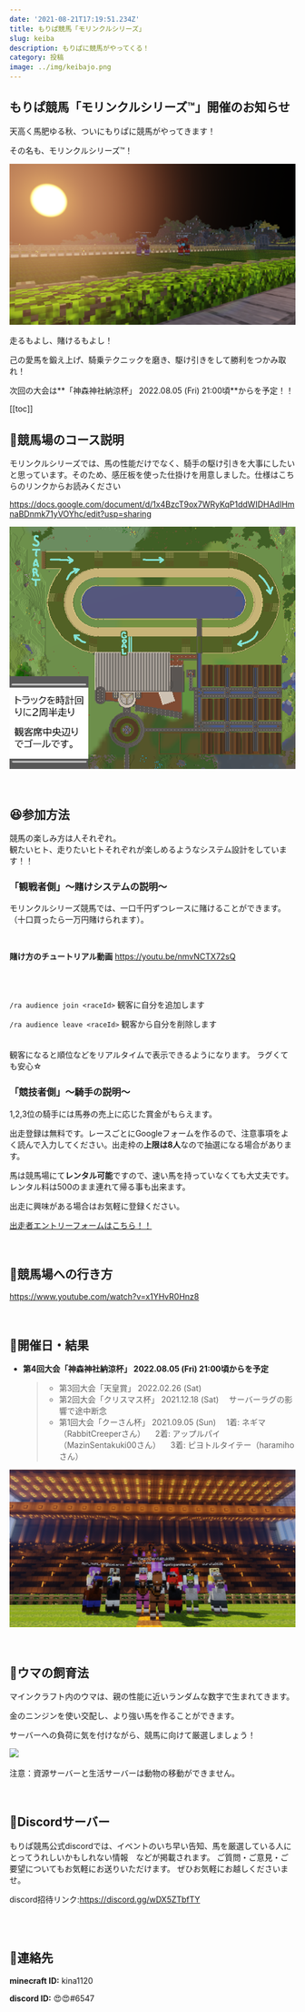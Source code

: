 ```yaml
---
date: '2021-08-21T17:19:51.234Z'
title: もりぱ競馬「モリンクルシリーズ」
slug: keiba
description: もりぱに競馬がやってくる！
category: 投稿
image: ../img/keibajo.png
---
```

## もりぱ競馬「モリンクルシリーズ™」開催のお知らせ

天高く馬肥ゆる秋、ついにもりぱに競馬がやってきます！

その名も、モリンクルシリーズ™！

![](/img/2021-08-22_03.15.26.png)

走るもよし、賭けるもよし！

己の愛馬を鍛え上げ、騎乗テクニックを磨き、駆け引きをして勝利をつかみ取れ！

次回の大会は**「神森神社納涼杯」 2022.08.05 (Fri) 21:00頃**からを予定！！

[[toc]]

## 🐴競馬場のコース説明

モリンクルシリーズでは、馬の性能だけでなく、騎手の駆け引きを大事にしたいと思っています。そのため、感圧板を使った仕掛けを用意しました。仕様はこちらのリンクからお読みください　

https://docs.google.com/document/d/1x4BzcT9ox7WRyKqP1ddWIDHAdIHmnaBDnmk71yVOYhc/edit?usp=sharing

![](/img/競馬コース.png)

<br>

## 😆参加方法

競馬の楽しみ方は人それぞれ。\
観たいヒト、走りたいヒトそれぞれが楽しめるようなシステム設計をしています！！

### 「観戦者側」～賭けシステムの説明～

モリンクルシリーズ競馬では、一口千円ずつレースに賭けることができます。（十口買ったら一万円賭けられます）。

<br>

**賭け方のチュートリアル動画** https://youtu.be/nmvNCTX72sQ

<br>\
\
`/ra audience join <raceId>`  観客に自分を追加します  <br>

`/ra audience leave <raceId>` 観客から自分を削除します  <br>\
\
観客になると順位などをリアルタイムで表示できるようになります。
ラグくても安心☆

### 「競技者側」～騎手の説明～

1,2,3位の騎手には馬券の売上に応じた賞金がもらえます。

出走登録は無料です。レースごとにGoogleフォームを作るので、注意事項をよく読んで入力してください。出走枠の**上限は8人**なので抽選になる場合があります。

馬は競馬場にて**レンタル可能**ですので、速い馬を持っていなくても大丈夫です。\
レンタル料は500のまま連れて帰る事も出来ます。

出走に興味がある場合はお気軽に登録ください。

[出走者エントリーフォームはこちら！！](https://forms.gle/ccj2iG5cYgeu76Qf9)

<br>

## 🚗競馬場への行き方

https://www.youtube.com/watch?v=x1YHvR0Hnz8

<br>

## 📆開催日・結果

* **第4回大会「神森神社納涼杯」 2022.08.05 (Fri) 21:00頃からを予定**

  > * 第3回大会「天皇賞」 2022.02.26 (Sat)
  > * 第2回大会「クリスマス杯」 2021.12.18 (Sat)
  >   　サーバーラグの影響で途中断念
  > * 第1回大会「クーさん杯」 2021.09.05 (Sun)
  >   　1着: ネギマ（RabbitCreeperさん） 
  >   　2着: アップルパイ（MazinSentakuki00さん）
  >   　3着: ピヨトルタイテー（haramihoさん）

![](/img/keiba1st.png)

<br>

## 🥕ウマの飼育法

マインクラフト内のウマは、親の性能に近いランダムな数字で生まれてきます。

金のニンジンを使い交配し、より強い馬を作ることができます。

サーバーへの負荷に気を付けながら、競馬に向けて厳選しましょう！

![](https://lh3.googleusercontent.com/Otcjpmtn3F3Zw32v1Bzu0WUnV6uSFmwjBIRWPSvZ2D3odol7rDIUX1eGVXGzLZZVZDiCaiqZVrhpOm-Ors6d-tRtzrLlVQfMQv8d2lRB9o9rY3sEk9iiEbHMQAV6zuAkCMCR9Xjk)

注意：資源サーバーと生活サーバーは動物の移動ができません。

<br>

## 🔔Discordサーバー

もりぱ競馬公式discordでは、イベントのいち早い告知、馬を厳選している人にとってうれしいかもしれない情報　などが掲載されます。
ご質問・ご意見・ご要望についてもお気軽にお送りいただけます。
ぜひお気軽にお越しくださいませ。

discord招待リンク:[https://discord.gg/wDX5ZTbfTY ](https://discord.gg/wDX5ZTbfTY)

<br><br>

## 💬連絡先

**minecraft ID:** kina1120

**discord ID:** 😍😍#6547
